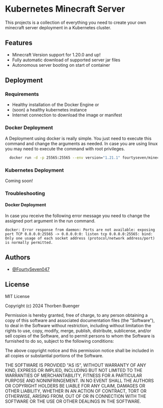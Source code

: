 
# Kubernetes Minecraft Server

This projects is a collection of everything you need to create your own minecraft server deployment in a Kubernetes cluster. 

## Features

- Minecraft Version support for 1.20.0 and up!
- Fully automatic download of supported server jar files
- Autonomous server booting on start of container


## Deployment

### Requirements

- Healthy installation of the Docker Engine or
- (soon) a healthy kubernetes instance
- Internet connection to download the image or manifest

### Docker Deployment

A Deployment using docker is really simple. You just need to execute this command and change the arguments as needed. In case you are using linux you may need to execute the command with root privileges. 

```bash
  docker run -d -p 25565:25565 --env version="1.21.1" fourtyseven/minecraft_server:latest
```

### Kubernetes Deployment

Coming soon!

### Troubleshooting

#### Docker Deployment

In case you receive the following error message you need to change the assigned port argument in the run command. 
```
docker: Error response from daemon: Ports are not available: exposing port TCP 0.0.0.0:25565 -> 0.0.0.0:0: listen tcp 0.0.0.0:25565: bind: Only one usage of each socket address (protocol/network address/port) is normally permitted.
```

## Authors

- [@FourtySeven047](https://www.github.com/fourtyseven047)


## License

MIT License

Copyright (c) 2024 Thorben Buenger

Permission is hereby granted, free of charge, to any person obtaining a copy
of this software and associated documentation files (the "Software"), to deal
in the Software without restriction, including without limitation the rights
to use, copy, modify, merge, publish, distribute, sublicense, and/or sell
copies of the Software, and to permit persons to whom the Software is
furnished to do so, subject to the following conditions:

The above copyright notice and this permission notice shall be included in all
copies or substantial portions of the Software.

THE SOFTWARE IS PROVIDED "AS IS", WITHOUT WARRANTY OF ANY KIND, EXPRESS OR
IMPLIED, INCLUDING BUT NOT LIMITED TO THE WARRANTIES OF MERCHANTABILITY,
FITNESS FOR A PARTICULAR PURPOSE AND NONINFRINGEMENT. IN NO EVENT SHALL THE
AUTHORS OR COPYRIGHT HOLDERS BE LIABLE FOR ANY CLAIM, DAMAGES OR OTHER
LIABILITY, WHETHER IN AN ACTION OF CONTRACT, TORT OR OTHERWISE, ARISING FROM,
OUT OF OR IN CONNECTION WITH THE SOFTWARE OR THE USE OR OTHER DEALINGS IN THE
SOFTWARE.